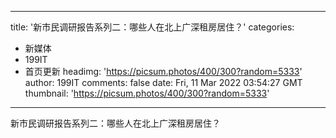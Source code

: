 
---
title: '新市民调研报告系列二：哪些人在北上广深租房居住？'
categories: 
 - 新媒体
 - 199IT
 - 首页更新
headimg: 'https://picsum.photos/400/300?random=5333'
author: 199IT
comments: false
date: Fri, 11 Mar 2022 03:54:27 GMT
thumbnail: 'https://picsum.photos/400/300?random=5333'
---

<div>   
新市民调研报告系列二：哪些人在北上广深租房居住？  
</div>
            